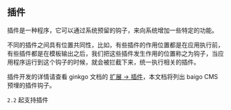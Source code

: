## 插件

插件是一种程序，它可以通过系统预留的钩子，来向系统增加一些特定的功能。

不同的插件之间具有位置共同性，比如，有些插件的作用位置都是在应用执行前，有些插件都是在模板输出之后，我们把这些插件发生作用的位置称之为钩子，当应用程序运行到这个钩子的时候，就会被拦截下来，统一执行相关的插件。

插件开发的详情请查看 ginkgo 文档的 [扩展 -> 插件](//doc.baigo.net/ginkgo/quick/extend/plugin)，本文档将列出 baigo CMS 预埋的插件钩子。

`2.2` 起支持插件